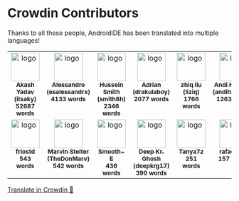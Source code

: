 # Crowdin Contributors

Thanks to all these people, AndroidIDE has been translated into multiple languages!

<!-- CROWDIN-CONTRIBUTORS-START -->
<table>
  <tr>
    <td align="center" valign="top">
      <a href="https://crowdin.com/profile/itsaky"><img alt="logo" style="width: 64px" src="https://crowdin-static.downloads.crowdin.com/avatar/15548591/medium/3c5f3139891eb92915fcf4c1e7ca120e.jpeg" />
        <br />
        <sub><b>Akash Yadav (itsaky)</b></sub></a>
      <br />
      <sub><b>52687 words</b></sub>
    </td>
    <td align="center" valign="top">
      <a href="https://crowdin.com/profile/esalessandrx"><img alt="logo" style="width: 64px" src="https://crowdin-static.downloads.crowdin.com/avatar/15563911/medium/a2262fe354d51d9c991d06fcace20b7a.jpg" />
        <br />
        <sub><b>Alessandro (esalessandrx)</b></sub></a>
      <br />
      <sub><b>4133 words</b></sub>
    </td>
    <td align="center" valign="top">
      <a href="https://crowdin.com/profile/smith8h"><img alt="logo" style="width: 64px" src="https://crowdin-static.downloads.crowdin.com/avatar/15550455/medium/9c5a3d089c209487340abb35d74b5b7c.jpg" />
        <br />
        <sub><b>Hussein Smith (smith8h)</b></sub></a>
      <br />
      <sub><b>2346 words</b></sub>
    </td>
    <td align="center" valign="top">
      <a href="https://crowdin.com/profile/drakulaboy"><img alt="logo" style="width: 64px" src="https://crowdin-static.downloads.crowdin.com/avatar/15749489/medium/3b3b4c672b219fa985c0bf5d665a1d7c.png" />
        <br />
        <sub><b>Adrian (drakulaboy)</b></sub></a>
      <br />
      <sub><b>2077 words</b></sub>
    </td>
    <td align="center" valign="top">
      <a href="https://crowdin.com/profile/liziq"><img alt="logo" style="width: 64px" src="https://crowdin-static.downloads.crowdin.com/avatar/15757161/medium/f3903c160404f095de68760f81609430.jpeg" />
        <br />
        <sub><b>zhiq liu (liziq)</b></sub></a>
      <br />
      <sub><b>1766 words</b></sub>
    </td>
    <td align="center" valign="top">
      <a href="https://crowdin.com/profile/andihasan97"><img alt="logo" style="width: 64px" src="https://crowdin-static.downloads.crowdin.com/avatar/15550047/medium/ac9578131f9d0bd877837b2ac604795d.png" />
        <br />
        <sub><b>Andi Hasan A (andihasan97)</b></sub></a>
      <br />
      <sub><b>1263 words</b></sub>
    </td>
    <td align="center" valign="top">
      <a href="https://crowdin.com/profile/adnroid"><img alt="logo" style="width: 64px" src="https://crowdin-static.downloads.crowdin.com/avatar/15503338/medium/c21cc0623c3ff71d53cb1f1a6e5d7757.png" />
        <br />
        <sub><b>Bai (adnroid)</b></sub></a>
      <br />
      <sub><b>1258 words</b></sub>
    </td>
    <td align="center" valign="top">
      <a href="https://crowdin.com/profile/selyanlian17516"><img alt="logo" style="width: 64px" src="https://crowdin-static.downloads.crowdin.com/avatar/15547677/medium/f9e760635fee6bdc359732233aea790d.jpeg" />
        <br />
        <sub><b>Selyan Lian (selyanlian17516)</b></sub></a>
      <br />
      <sub><b>1209 words</b></sub>
    </td>
  </tr>
  <tr>
    <td align="center" valign="top">
      <a href="https://crowdin.com/profile/friostd"><img alt="logo" style="width: 64px" src="https://crowdin-static.downloads.crowdin.com/avatar/15549279/medium/2d1718f34c949d5df55e346a0d6e5cb0.jpeg" />
        <br />
        <sub><b>friostd</b></sub></a>
      <br />
      <sub><b>543 words</b></sub>
    </td>
    <td align="center" valign="top">
      <a href="https://crowdin.com/profile/TheDonMarv"><img alt="logo" style="width: 64px" src="https://crowdin-static.downloads.crowdin.com/avatar/15549947/medium/7e2d0178f0ff00eba107fac474caa6a2.png" />
        <br />
        <sub><b>Marvin Stelter (TheDonMarv)</b></sub></a>
      <br />
      <sub><b>542 words</b></sub>
    </td>
    <td align="center" valign="top">
      <a href="https://crowdin.com/profile/Smooth-E"><img alt="logo" style="width: 64px" src="https://crowdin-static.downloads.crowdin.com/avatar/15555625/medium/1fc098969551e0430a579242afe26c5f.png" />
        <br />
        <sub><b>Smooth-E</b></sub></a>
      <br />
      <sub><b>436 words</b></sub>
    </td>
    <td align="center" valign="top">
      <a href="https://crowdin.com/profile/deepkrg17"><img alt="logo" style="width: 64px" src="https://crowdin-static.downloads.crowdin.com/avatar/15548687/medium/728142e47177cd0a16f27404215a9a69.png" />
        <br />
        <sub><b>Deep Kr. Ghosh (deepkrg17)</b></sub></a>
      <br />
      <sub><b>390 words</b></sub>
    </td>
    <td align="center" valign="top">
      <a href="https://crowdin.com/profile/Tanya7z"><img alt="logo" style="width: 64px" src="https://crowdin-static.downloads.crowdin.com/avatar/14307200/medium/1f9dbd438be62b9ca369cb2220f413bd.jpg" />
        <br />
        <sub><b>Tanya7z</b></sub></a>
      <br />
      <sub><b>251 words</b></sub>
    </td>
    <td align="center" valign="top">
      <a href="https://crowdin.com/profile/rafael_mn"><img alt="logo" style="width: 64px" src="https://crowdin-static.downloads.crowdin.com/avatar/15197694/medium/e75e727190d17436b60e284b50bfb32f_default.png" />
        <br />
        <sub><b>rafael_mn</b></sub></a>
      <br />
      <sub><b>157 words</b></sub>
    </td>
    <td align="center" valign="top">
      <a href="https://crowdin.com/profile/Rosemoe168"><img alt="logo" style="width: 64px" src="https://crowdin-static.downloads.crowdin.com/avatar/15594415/medium/0b5e9fd932dea6e26e4a19784a96af1d.jpeg" />
        <br />
        <sub><b>Rosemoe (Rosemoe168)</b></sub></a>
      <br />
      <sub><b>131 words</b></sub>
    </td>
    <td align="center" valign="top">
      <a href="https://crowdin.com/profile/n7800"><img alt="logo" style="width: 64px" src="https://crowdin-static.downloads.crowdin.com/avatar/15765973/medium/579634adb79b475504794d7e4806d3d8_default.png" />
        <br />
        <sub><b>n7800</b></sub></a>
      <br />
      <sub><b>105 words</b></sub>
    </td>
  </tr>
</table><a href="https://crowdin.com/project/androidide" target="_blank">Translate in Crowdin 🚀</a>
<!-- CROWDIN-CONTRIBUTORS-END -->
